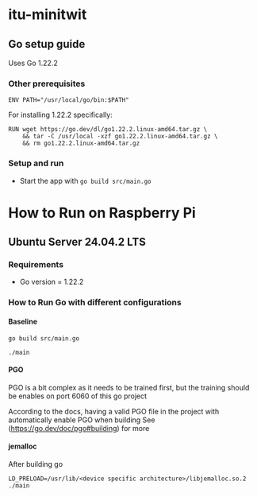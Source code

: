 # itu-minitwit
## Go setup guide
Uses Go 1.22.2
### Other prerequisites
```bashrc
ENV PATH="/usr/local/go/bin:$PATH"
```

For installing 1.22.2 specifically:
```bashrc
RUN wget https://go.dev/dl/go1.22.2.linux-amd64.tar.gz \
    && tar -C /usr/local -xzf go1.22.2.linux-amd64.tar.gz \
    && rm go1.22.2.linux-amd64.tar.gz
```
### Setup and run
- Start the app with `go build src/main.go `
# How to Run on Raspberry Pi
## Ubuntu Server 24.04.2 LTS
### Requirements
- Go version = 1.22.2

### How to Run Go with different configurations
#### Baseline
```
go build src/main.go 
```
```
./main 
```
#### PGO
PGO is a bit complex as it needs to be trained first, but the training should be enables on port 6060 of this go project

According to the docs, having a valid PGO file in the project with automatically enable PGO when building
See (https://go.dev/doc/pgo#building) for more

#### jemalloc
After building go
```
LD_PRELOAD=/usr/lib/<device specific architecture>/libjemalloc.so.2 ./main
```